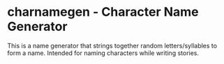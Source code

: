 # charnamegen - Character Name Generator
This is a name generator that strings together random letters/syllables to form a name. Intended for naming characters while writing stories.

